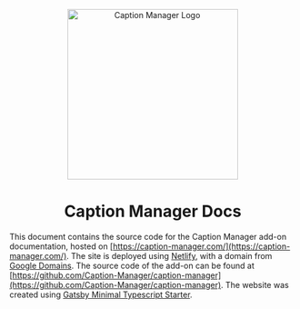 <p align="center">
    <img alt="Caption Manager Logo" src="https://i.imgur.com/Fwei51k.jpg" width="300" height="300" />
</p>

<h1 align="center">
  Caption Manager Docs
</h1>

This document contains the source code for the Caption Manager add-on documentation, hosted on [https://caption-manager.com/](https://caption-manager.com/). The site is deployed using [Netlify](https://www.netlify.com/), with a domain from [Google Domains](https://domains.google/i). The source code of the add-on can be found at [https://github.com/Caption-Manager/caption-manager](https://github.com/Caption-Manager/caption-manager). The website was created using [Gatsby Minimal Typescript Starter](https://github.com/gatsbyjs/gatsby-starter-minimal-ts).

